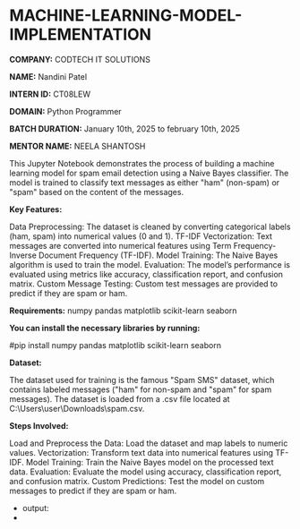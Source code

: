 # MACHINE-LEARNING-MODEL-IMPLEMENTATION


**COMPANY:** CODTECH IT SOLUTIONS

**NAME:** Nandini Patel

**INTERN ID:** CT08LEW

**DOMAIN:** Python Programmer

**BATCH DURATION:** January 10th, 2025 to february 10th, 2025

**MENTOR NAME:** NEELA SHANTOSH

This Jupyter Notebook demonstrates the process of building a machine learning model for spam email detection using a Naive Bayes classifier. The model is trained to classify text messages as either "ham" (non-spam) or "spam" based on the content of the messages.

**Key Features:**

Data Preprocessing: The dataset is cleaned by converting categorical labels (ham, spam) into numerical values (0 and 1).
TF-IDF Vectorization: Text messages are converted into numerical features using Term Frequency-Inverse Document Frequency (TF-IDF).
Model Training: The Naive Bayes algorithm is used to train the model.
Evaluation: The model’s performance is evaluated using metrics like accuracy, classification report, and confusion matrix.
Custom Message Testing: Custom test messages are provided to predict if they are spam or ham.

**Requirements:**
numpy
pandas
matplotlib
scikit-learn
seaborn

**You can install the necessary libraries by running:**

#pip install numpy pandas matplotlib scikit-learn seaborn

**Dataset:**

The dataset used for training is the famous "Spam SMS" dataset, which contains labeled messages ("ham" for non-spam and "spam" for spam messages). The dataset is loaded from a .csv file located at C:\Users\user\Downloads\spam.csv.

**Steps Involved:**

Load and Preprocess the Data: Load the dataset and map labels to numeric values.
Vectorization: Transform text data into numerical features using TF-IDF.
Model Training: Train the Naive Bayes model on the processed text data.
Evaluation: Evaluate the model using accuracy, classification report, and confusion matrix.
Custom Predictions: Test the model on custom messages to predict if they are spam or ham.

* output:
* 
